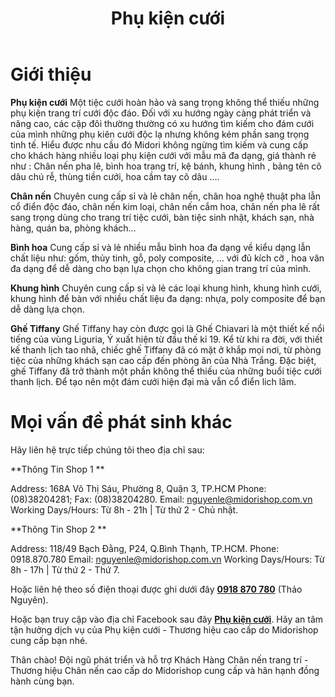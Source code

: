 ﻿---
title: 'Phụ kiện cưới'
layout: HomePage
path: '/'
meta: Phụ kiện cưới
keywords: Phụ kiện cưới, Bình hoa cưới,Khung hình cưới Ghế Tiffany, Ghế Chiavari, Ghế Chiavari midorishop, cho thue ghe Tiffany
---


# Giới thiệu

**Phụ kiện cưới**
Một tiệc cưới hoàn hảo và sang trọng không thể thiếu những phụ kiện trang trí cưới độc đáo. Đối với xu hướng ngày càng phát triển và nâng cao, các cặp đôi thường thường có xu hướng tìm kiếm cho đám cưới của mình những phụ kiên cưới độc lạ nhưng không kém phần sang trọng tinh tế. Hiểu được nhu cầu đó Midori không ngừng tìm kiếm và cung cấp cho khách hàng nhiều  loại phụ kiện cưới với mẫu mã đa dạng, giá thành rẻ như : Chân nến pha lê, bình hoa trang trí, kệ bánh, khung hình , bảng tên cô dâu chú rễ, thùng tiền cưới, hoa cầm tay cô dâu ….

**Chân nến**
Chuyên cung cấp sỉ và lẻ chân nến, chân hoa nghệ thuật pha lẫn cổ điển độc đáo, chân nến kim loại, chân nến cắm hoa, chân nến pha lê rất sang trọng dùng cho trang trí tiệc cưới, bàn tiệc sinh nhật, khách sạn, nhà hàng, quán ba, phòng khách…

**Bình hoa**
Cung cấp sỉ và lẻ nhiều mẫu bình hoa đa dạng về kiểu dạng lẫn chất liệu như: gốm, thủy tinh, gỗ, poly composite, … với đủ kích cỡ , hoa văn đa dạng để dễ dàng cho bạn lựa chọn cho không gian trang trí của mình.

**Khung hình**
Chuyên cung cấp sỉ và lẻ các loại khung hình, khung hình cưới, khung hình để bàn với nhiều chất liệu đa dạng: nhựa, poly composite để bạn dễ dàng lựa chọn.

**Ghế Tiffany**
Ghế Tiffany hay còn được gọi là Ghế Chiavari là một thiết kế nổi tiếng của vùng Liguria, Ý xuất hiện từ đầu thế kỉ 19. Kể từ khi ra đời, với thiết kế thanh lịch tao nhã, chiếc ghế Tiffany đã có mặt ở khắp mọi nơi, từ phòng tiệc của những khách sạn cao cấp đến phòng ăn của Nhà Trắng. Đặc biệt, ghế Tiffany đã trở thành một phần không thể thiếu của những buổi tiệc cưới thanh lịch. Để tạo nên một đám cưới hiện đại mà vẫn cổ điển lich lãm.
 
# Mọi vấn đề phát sinh khác

Hãy liên hệ trực tiếp chúng tôi theo địa chỉ sau:

**Thông Tin Shop 1 **


 Address: 168A Võ Thị Sáu, Phường 8, Quận 3, TP.HCM
 Phone: (08)38204281; Fax: (08)38204280.
 Email: nguyenle@midorishop.com.vn
 Working Days/Hours: Từ 8h - 21h | Từ thứ 2 - Chủ nhật. 
 
 **Thông Tin Shop 2 **
 
 
 Address: 118/49 Bạch Đằng, P24, Q.Bình Thạnh, TP.HCM.
 Phone: 0918.870.780
 Email: nguyenle@midorishop.com.vn
 Working Days/Hours: Từ 8h - 17h | Từ thứ 2 - Thứ 7.
 
Hoặc liên hệ theo số điện thoại được ghi dưới đây [**0918 870 780**](tel:+84918870780) (Thảo Nguyên). 

Hoặc bạn truy cập vào địa chỉ Facebook sau đây [**Phụ kiện cưới**](https://www.facebook.com/dotrangtricuoi). Hãy an tâm tận hưởng dịch vụ của Phụ kiện cưới  - Thương hiệu cao cấp do Midorishop cung cấp bạn nhé.

Thân chào!
Đội ngũ phát triển và hỗ trợ Khách Hàng
Chân nến trang trí - Thương hiệu Chân nến cao cấp do Midorishop cung cấp và hân hạnh đồng hành cùng bạn.
